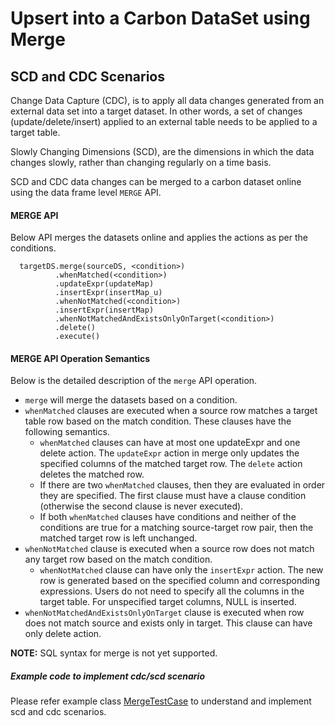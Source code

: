 <!--
    Licensed to the Apache Software Foundation (ASF) under one or more
    contributor license agreements.  See the NOTICE file distributed with
    this work for additional information regarding copyright ownership.
    The ASF licenses this file to you under the Apache License, Version 2.0
    (the "License"); you may not use this file except in compliance with
    the License.  You may obtain a copy of the License at

      http://www.apache.org/licenses/LICENSE-2.0

    Unless required by applicable law or agreed to in writing, software
    distributed under the License is distributed on an "AS IS" BASIS,
    WITHOUT WARRANTIES OR CONDITIONS OF ANY KIND, either express or implied.
    See the License for the specific language governing permissions and
    limitations under the License.
-->

# Upsert into a Carbon DataSet using Merge 

## SCD and CDC Scenarios
Change Data Capture (CDC), is to apply all data changes generated from an external data set 
into a target dataset. In other words, a set of changes (update/delete/insert) applied to an external 
table needs to be applied to a target table.

Slowly Changing Dimensions (SCD), are the dimensions in which the data changes slowly, rather 
than changing regularly on a time basis.

SCD and CDC data changes can be merged to a carbon dataset online using the data frame level `MERGE` API.

#### MERGE API

Below API merges the datasets online and applies the actions as per the conditions. 

```
  targetDS.merge(sourceDS, <condition>)
          .whenMatched(<condition>)
          .updateExpr(updateMap)
          .insertExpr(insertMap_u)
          .whenNotMatched(<condition>)
          .insertExpr(insertMap)
          .whenNotMatchedAndExistsOnlyOnTarget(<condition>)
          .delete()
          .execute()
```

#### MERGE API Operation Semantics
Below is the detailed description of the `merge` API operation.
* `merge` will merge the datasets based on a condition.
* `whenMatched` clauses are executed when a source row matches a target table row based on the match condition.
   These clauses have the following semantics.
    * `whenMatched` clauses can have at most one updateExpr and one delete action. The `updateExpr` action in merge only updates the specified columns of the matched target row. The `delete` action deletes the matched row.
    * If there are two `whenMatched` clauses, then they are evaluated in order they are specified. The first clause must have a clause condition (otherwise the second clause is never executed).
    * If both `whenMatched` clauses have conditions and neither of the conditions are true for a matching source-target row pair, then the matched target row is left unchanged.
* `whenNotMatched` clause is executed when a source row does not match any target row based on the match condition.
   * `whenNotMatched` clause can have only the `insertExpr` action. The new row is generated based on the specified column and corresponding expressions. Users do not need to specify all the columns in the target table. For unspecified target columns, NULL is inserted.
* `whenNotMatchedAndExistsOnlyOnTarget` clause is executed when row does not match source and exists only in target. This clause can have only delete action.

**NOTE:** SQL syntax for merge is not yet supported.

##### Example code to implement cdc/scd scenario

Please refer example class [MergeTestCase](https://github.com/apache/carbondata/blob/master/integration/spark/src/test/scala/org/apache/carbondata/spark/testsuite/merge/MergeTestCase.scala) to understand and implement scd and cdc scenarios.
